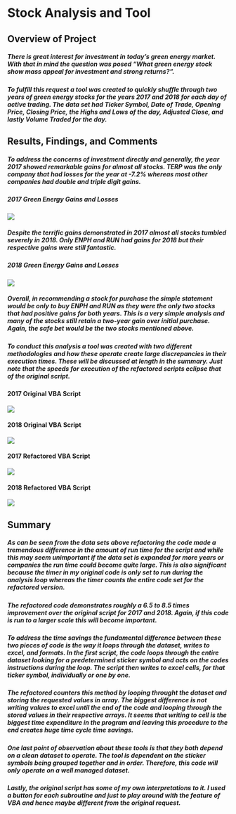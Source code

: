 # Stock Analysis and Tool
##  Overview of Project
##### There is great interest for investment in today’s green energy market.  With that in mind the question was posed “What green energy stock show mass appeal for investment and strong returns?”.

##### To fulfill this request a tool was created to quickly shuffle through two years of green energy stocks for the years 2017 and 2018 for each day of active trading.  The data set had Ticker Symbol, Date of Trade, Opening Price, Closing Price, the Highs and Lows of the day, Adjusted Close, and lastly Volume Traded for the day.

## Results, Findings, and Comments
#####  To address the concerns of investment directly and generally, the year 2017 showed remarkable gains for almost all stocks.  TERP was the only company that had losses for the year at -7.2% whereas most other companies had double and triple digit gains.

##### 2017 Green Energy Gains and Losses
![](OrigVBAScriptFormatted2017.png)

#####  Despite the terrific gains demonstrated in 2017 almost all stocks tumbled severely in 2018.  Only ENPH and RUN had gains for 2018 but their respective gains were still fantastic.

##### 2018 Green Energy Gains and Losses
![](OrigVBAScriptFormatted2018.png)

#####  Overall, in recommending a stock for purchase the simple statement would be only to buy ENPH and RUN as they were the only two stocks that had positive gains for both years.  This is a very simple analysis and many of the stocks still retain a two-year gain over initial purchase.  Again, the safe bet would be the two stocks mentioned above.

##### To conduct this analysis a tool was created with two different methodologies and how these operate create large discrepancies in their execution times.  These will be discussed at length in the summary.  Just note that the speeds for execution of the refactored scripts eclipse that of the original script.

#### 2017 Original VBA Script
![](OrigVBAScriptAnalysisandTimetoRun.png)
#### 2018 Original VBA Script
![](OrigVBAScriptAnalysisandTimetoRun2018.png)
#### 2017 Refactored VBA Script
![](RefactVBAScriptAnalysisandTimetoRun2017.png)
#### 2018 Refactored VBA Script
![](RefactVBAScriptAnalysisandTimetoRun2018.png)

## Summary
##### As can be seen from the data sets above refactoring the code made a tremendous difference in the amount of run time for the script and while this may seem unimportant if the data set is expanded for more years or companies the run time could become quite large.  This is also significant because the timer in my original code is only set to run during the analysis loop whereas the timer counts the entire code set for the refactored version.

##### The refactored code demonstrates roughly a 6.5 to 8.5 times improvement over the original script for 2017 and 2018.  Again, if this code is run to a larger scale this will become important.

#####  To address the time savings the fundamental difference between these two pieces of code is the way it loops through the dataset, writes to excel, and formats.  In the first script, the code loops through the entire dataset looking for a predetermined sticker symbol and acts on the codes instructions during the loop.  The script then writes to excel cells, for that ticker symbol, individually or one by one.

##### The refactored counters this method by looping throught the dataset and storing the requested values in array.  The biggest difference is not writing values to excel until the end of the code and looping through the stored values in their respective arrays.  It seems that writing to cell is the biggest time expenditure in the program and leaving this procedure to the end creates huge time cycle time savings.

##### One last point of observation about these tools is that they both depend on a clean dataset to operate.  The tool is dependent on the sticker symbols being grouped together and in order.   Therefore, this code will only operate on a well managed dataset. 

##### Lastly, the original script has some of my own interpretations to it.  I used a button for each subroutine and just to play around with the feature of VBA and hence maybe different from the original request.
